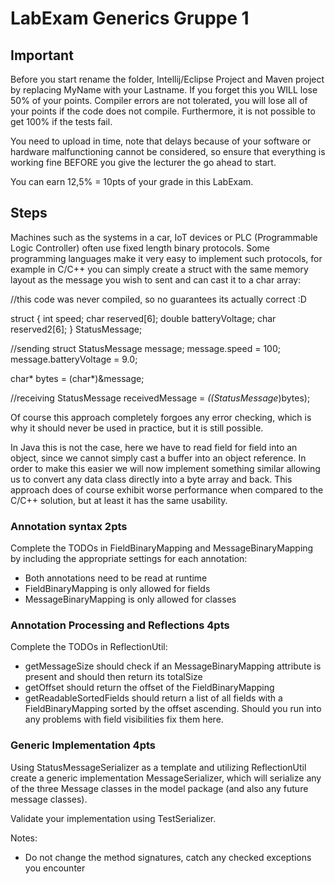 # LabExam Generics Gruppe 1

## Important
Before you start rename the folder, Intellij/Eclipse Project and Maven project by replacing MyName with your Lastname. If you forget this you WILL lose 50% of your points. 
Compiler errors are not tolerated, you will lose all of your points if the code does not compile. Furthermore, it is not possible to get 100% if the tests fail.

You need to upload in time, note that delays because of your software or hardware malfunctioning cannot be considered, so ensure that everything is working fine BEFORE you give the lecturer the go ahead to start. 

You can earn 12,5% = 10pts of your grade in this LabExam.

## Steps

Machines such as the systems in a car, IoT devices or PLC (Programmable Logic Controller) often use fixed length binary protocols. Some 
programming languages make it very easy to implement such protocols, for example in C/C++ you can simply create a struct with the same memory layout as the message you wish to sent and can cast it to a char array:

//this code was never compiled, so no guarantees its actually correct :D 

struct {
	int speed;
	char reserved[6];
	double batteryVoltage;
	char reserved2[6];
} StatusMessage;

//sending
struct StatusMessage message;
message.speed = 100;
message.batteryVoltage = 9.0;

char* bytes = (char*)&message;

//receiving
StatusMessage receivedMessage = *((StatusMessage*)bytes);


Of course this approach completely forgoes any error checking, which is why it should never be used in practice, but it is still possible. 

In Java this is not the case, here we have to read field for field into an object, since we cannot simply cast a buffer into an object reference. In order to make this easier we will now implement something similar allowing us to convert any data class directly into a byte array and back. This approach does of course exhibit worse performance when compared to the C/C++ solution, but at least it has the same usability.


### Annotation syntax 2pts

Complete the TODOs in FieldBinaryMapping and MessageBinaryMapping by including the appropriate settings for each annotation: 
- Both annotations need to be read at runtime
- FieldBinaryMapping is only allowed for fields
- MessageBinaryMapping is only allowed for classes

### Annotation Processing and Reflections 4pts

Complete the TODOs in ReflectionUtil: 
- getMessageSize should check if an MessageBinaryMapping attribute is present and should then return its totalSize
- getOffset should return the offset of the FieldBinaryMapping
- getReadableSortedFields should return a list of all fields with a FieldBinaryMapping sorted by the offset ascending. Should you run
  into any problems with field visibilities fix them here. 

### Generic Implementation 4pts

Using StatusMessageSerializer as a template and utilizing ReflectionUtil create a generic implementation MessageSerializer, which will serialize any of the three Message classes in the model package (and also any future message classes). 

Validate your implementation using TestSerializer. 

Notes: 
- Do not change the method signatures, catch any checked exceptions you encounter